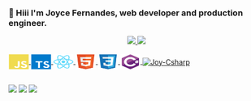 ### 👋 Hiii I'm Joyce Fernandes, web developer and production engineer. 


<div align="center">
  <a href="https://github.com/Joyce-Fernandes">
  <img height="180em" src="https://github-readme-stats.vercel.app/api?username=Joyce-Fernandes&show_icons=true&theme=dracula&include_all_commits=true&count_private=true"/>
  <img height="180em" src="https://github-readme-stats.vercel.app/api/top-langs/?username=Joyce-Fernandes&layout=compact&langs_count=7&theme=dracula"/>
</div>
 <div style="display: inline_block"><br>
  <img align="center" alt="Joy-Js" height="30" width="40" src="https://raw.githubusercontent.com/devicons/devicon/master/icons/javascript/javascript-plain.svg">
  <img align="center" alt="Joy-Ts" height="30" width="40" src="https://raw.githubusercontent.com/devicons/devicon/master/icons/typescript/typescript-plain.svg">
  <img align="center" alt="Joy-React" height="30" width="40" src="https://raw.githubusercontent.com/devicons/devicon/master/icons/react/react-original.svg">
  <img align="center" alt="Joy-HTML" height="30" width="40" src="https://raw.githubusercontent.com/devicons/devicon/master/icons/html5/html5-original.svg">
  <img align="center" alt="Joy-CSS" height="30" width="40" src="https://raw.githubusercontent.com/devicons/devicon/master/icons/css3/css3-original.svg">
  <img align="center" alt="Joy-Csharp" height="30" width="40" src="https://raw.githubusercontent.com/devicons/devicon/master/icons/csharp/csharp-original.svg">
   <img align="center" alt="Joy-Csharp" height="30" width="40" src="https://cdn.jsdelivr.net/gh/devicons/devicon/icons/angularjs/angularjs-original.svg">
</div> 
  
  ##
  <div>
 <a href="https://discord.com/channels/Joyce%20Fernandes#8656" target="_blank"><img src="https://img.shields.io/badge/Discord-7289DA?style=for-the-badge&logo=discord&logoColor=white" target="_blank"></a> 
  <a href = "mailto:joyce.f.silva@hotmail.com"><img src="https://img.shields.io/badge/-Hotmail-%23333?style=for-the-badge&logo=hotmail&logoColor=white" target="_blank"></a>
  <a href="https://www.linkedin.com/in/joyce-fernandes-da-silva/" target="_blank"><img src="https://img.shields.io/badge/-LinkedIn-%230077B5?style=for-the-badge&logo=linkedin&logoColor=white" target="_blank"></a>  
    
 
  </div>       
